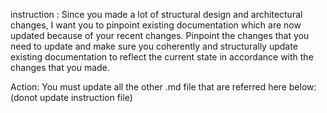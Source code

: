 instruction :
Since you made a lot of structural design and architectural changes, I want you to pinpoint existing documentation which are now updated because of your recent changes. Pinpoint the changes that you need to update and make sure you coherently and structurally update existing documentation to reflect the current state in accordance with the changes that you made.

Action: You must update all the other .md file that are referred here below: 
(donot update instruction file)
